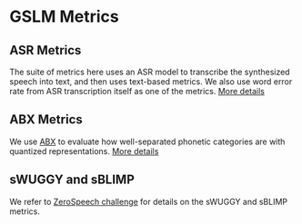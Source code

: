 # GSLM Metrics

## ASR Metrics
The suite of metrics here uses an ASR model to transcribe the synthesized speech into text, and then uses text-based metrics. We also use word error rate from ASR transcription itself as one of the metrics. [More details](asr_metrics)

## ABX Metrics
We use [ABX](https://www.semanticscholar.org/paper/ABX-Discriminability-Measures-and-Applications-Schatz/13d3537228f728c1063cc83743cb118bba3367a0) to evaluate how well-separated phonetic categories are with quantized representations. [More details](abx_metrics)

## sWUGGY and sBLIMP
We refer to [ZeroSpeech challenge](https://www.zerospeech.com/2021/track_s.html#scoring-based-metrics) for details on the sWUGGY and sBLIMP metrics.

